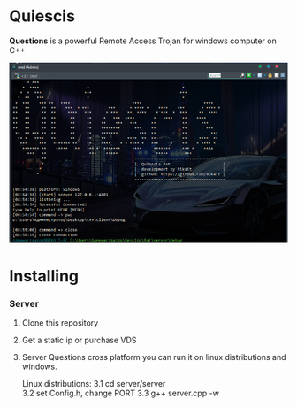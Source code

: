 # Quiescis

<b>Questions</b> is a powerful Remote Access Trojan for windows computer on C++

![alt text](img/header.png)

# Installing
### Server
1. Clone this repository 
2. Get a static ip or purchase VDS
3. Server Questions cross platform
   you can run it on linux distributions
   and windows.

   
   
   Linux distributions:
   3.1 cd server/server<br/>
   3.2 set Config.h, change PORT
   3.3 g++ server.cpp -w
   
